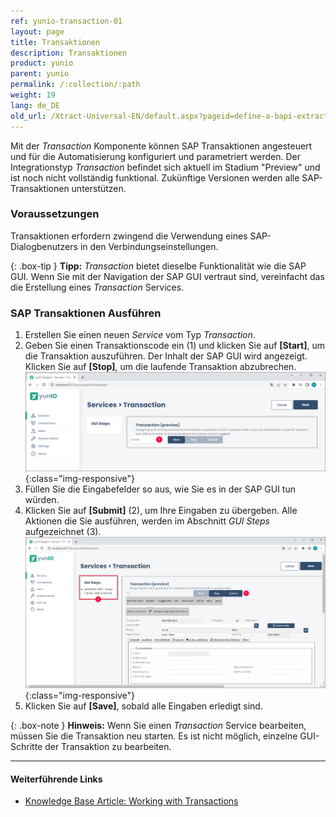 ```yaml
---
ref: yunio-transaction-01
layout: page
title: Transaktionen
description: Transaktionen
product: yunio
parent: yunio
permalink: /:collection/:path
weight: 19
lang: de_DE
old_url: /Xtract-Universal-EN/default.aspx?pageid=define-a-bapi-extraction
---
```


Mit der *Transaction* Komponente können SAP Transaktionen angesteuert und für die Automatisierung konfiguriert und parametriert werden.
Der Integrationstyp *Transaction* befindet sich aktuell im Stadium "Preview" und ist noch nicht vollständig funktional.
Zukünftige Versionen werden alle SAP-Transaktionen unterstützen.

### Voraussetzungen

Transaktionen erfordern zwingend die Verwendung eines SAP-Dialogbenutzers in den Verbindungseinstellungen.

{: .box-tip }
**Tipp:** *Transaction* bietet dieselbe Funktionalität wie die SAP GUI.
Wenn Sie mit der Navigation der SAP GUI vertraut sind, vereinfacht das die Erstellung eines *Transaction* Services.


### SAP Transaktionen Ausführen

1. Erstellen Sie einen neuen *Service* vom Typ *Transaction*.  
2. Geben Sie einen Transaktionscode ein (1) und klicken Sie auf **[Start]**, um die Transaktion auszuführen.
Der Inhalt der SAP GUI wird angezeigt.<br>
Klicken Sie auf **[Stop]**, um die laufende Transaktion abzubrechen.<br>
![transaction](/img/content/yunio/transaction.png){:class="img-responsive"}
3. Füllen Sie die Eingabefelder so aus, wie Sie es in der SAP GUI tun würden.
4. Klicken Sie auf **[Submit]** (2), um Ihre Eingaben zu übergeben.
Alle Aktionen die Sie ausführen, werden im Abschnitt *GUI Steps* aufgezeichnet (3). <br>
![transaction-ie01](/img/content/yunio/transaction-ie01.png){:class="img-responsive"}
5. Klicken Sie auf **[Save]**, sobald alle Eingaben erledigt sind.

{: .box-note }
**Hinweis:** Wenn Sie einen *Transaction* Service bearbeiten, müssen Sie die Transaktion neu starten.
Es ist nicht möglich, einzelne GUI-Schritte der Transaktion zu bearbeiten.


****
#### Weiterführende Links
- [Knowledge Base Article: Working with Transactions](https://kb.theobald-software.com/yunio/working-with-transactions)

